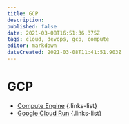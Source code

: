 ```yaml
---
title: GCP
description: 
published: false
date: 2021-03-08T16:51:36.375Z
tags: cloud, devops, gcp, compute
editor: markdown
dateCreated: 2021-03-08T11:41:51.903Z
---
```


# GCP
- [Compute Engine](/training/gcp/compute_engine)
{.links-list}
- [Google Cloud Run](/training/gcp/google_cloud_run)
{.links-list}